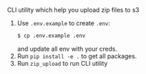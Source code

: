 CLI utility which help you upload zip files to s3

1. Use `.env.example` to create `.env`:
   ```sh
   $ cp .env.example .env
   ``` 
   and update all env with your creds.
2. Run `pip install -e .` to get all packages.
3. Run `zip_upload` to run CLI utility